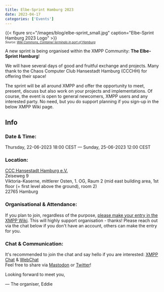 ```yaml
---
title: Elbe-Sprint Hamburg 2023
date: 2023-04-17
categories: ['Events']
---
```


{{< figure src="/images/blog/elbe-sprint_small.jpg" caption="Elbe-Sprint Hamburg 2023 Logo" >}}  
<sub><sup>_Source: [Wiki Commons, Container terminals in port of Hamburg](https://commons.wikimedia.org/wiki/Category:Container_terminals_in_port_of_Hamburg)</sup></sub>_

A new sprint is being organised within the XMPP Community: **The Elbe-Sprint Hamburg**!

We will have several days of good and fruitful exchange and projects. Many thank to the Chaos Computer Club Hansestadt Hamburg 
(CCCHH) for offering their space!

The sprint will be all around XMPP and offer the opportunity to meet, present, discuss but also work on your projects and implementations.
Of course, the event is open to general newcomers, XMPP users and any interested party. No need, but you do support planning if you sign-up
in the below XMPP Wiki page.

## Info
### Date & Time:  
Thursday, 22-06-2023 18:00 CEST — Sunday, 25-06-2023 12:00 CEST
### Location:  
[CCC Hansestadt Hamburg e.V.](https://www.hamburg.ccc.de/#wegbeschreibung)   
Zeiseweg 9   
Viktoria-Kaserne, mittlerer Osten, 1. OG, Raum 2 (mid east building area, 1st floor (= first level above the ground), room 2)   
22765 Hamburg  
### Organisational & Attendance:  
If you plan to join, regardless of the purpose, [please make your entry in the XMPP Wiki](https://wiki.xmpp.org/web/Sprints/2023-06_Elbe-Sprint_Hamburg).
This will highly support organisation - thanks! Please reach out via the chat below if you don't have an account, others can make the entry for you.
### Chat & Communication:  
It's recommended to join the chat and say hello if you are interested: [XMPP Chat](xmpp:sprints@joinjabber.org?join) & [WebChat](https://chat.joinjabber.org/#/guest?join=sprints)  
Feel free to share via [Mastodon](https://fosstodon.org/explore) or [Twitter](https://twitter.com/xmpp)!

Looking forward to meet you,
 
— The organiser, Eddie
